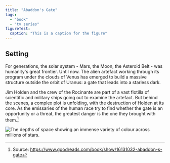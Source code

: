 ```yaml
---
title: "Abaddon's Gate"
tags:
  - "book"
  - "tv series"
figureTest:
  caption: "This is a caption for the figure"
---
```


## Setting

For generations, the solar system - Mars, the Moon, the Asteroid Belt - was humanity's great frontier. Until now. The alien artefact working through its program under the clouds of Venus has emerged to build a massive structure outside the orbit of Uranus: a gate that leads into a starless dark.

Jim Holden and the crew of the Rocinante are part of a vast flotilla of scientific and military ships going out to examine the artefact. But behind the scenes, a complex plot is unfolding, with the destruction of Holden at its core. As the emissaries of the human race try to find whether the gate is an opportunity or a threat, the greatest danger is the one they brought with them.[^1]

![The depths of space showing an immense variety of colour across millions of stars.](./src/media/john-fowler-7Ym9rpYtSdA-unsplash.jpg "John Fowler")

[^1]: Source: https://www.goodreads.com/book/show/16131032-abaddon-s-gate